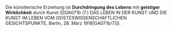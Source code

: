 
Die künstlerische Erziehung ist **Durchdringung des Lebens** mit **geistiger Wirklichkeit** durch Kunst ([[GA071b (7.) DAS LEBEN IN DER KUNST UND DIE KUNST IM LEBEN VOM GEISTESWISSENSCHAFTLICHEN GESICHTSPUNKTE, Berlin, 28. März 1918|GA071b/7]]).
